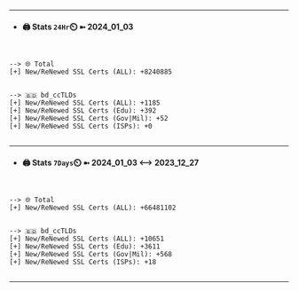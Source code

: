 

---
- #### 🖨️ **Stats** `24Hr`⏲️ ➼ 2024_01_03
```console


--> 🌐 Total
[+] New/ReNewed SSL Certs (ALL): +8240885


--> 🇧🇩 bd_ccTLDs
[+] New/ReNewed SSL Certs (ALL): +1185
[+] New/ReNewed SSL Certs (Edu): +392
[+] New/ReNewed SSL Certs (Gov|Mil): +52
[+] New/ReNewed SSL Certs (ISPs): +0


```

---
- #### 🖨️ **Stats** `7Days`⏲️ ➼ 2024_01_03 <--> 2023_12_27
```console


--> 🌐 Total
[+] New/ReNewed SSL Certs (ALL): +66481102


--> 🇧🇩 bd_ccTLDs
[+] New/ReNewed SSL Certs (ALL): +10651
[+] New/ReNewed SSL Certs (Edu): +3611
[+] New/ReNewed SSL Certs (Gov|Mil): +568
[+] New/ReNewed SSL Certs (ISPs): +18


```

---

